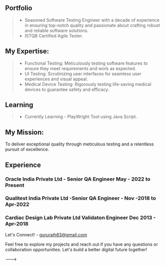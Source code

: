 ## Portfolio

> - Seasoned Software Testing Engineer with a decade of experience in ensuring top-notch quality and passionate about crafting robust and reliable software solutions.
> - ISTQB Certified Agile Tester.

## My Expertise:

> - Functional Testing: Meticulously testing software features to ensure they meet requirements and work as expected.
> - UI Testing: Scrutinizing user interfaces for seamless user experiences and visual appeal.
> - Medical Device Testing: Rigorously testing life-saving medical devices to guarantee safety and efficacy.
## Learning
> - Currently Learning - PlayWright Tool using Java Script.

## My Mission:

To deliver exceptional quality through meticulous testing and a relentless pursuit of excellence.


## Experience

### Oracle India Private Ltd -  Senior QA Engineer May  -  2022 to Present 
### Qualitest India Private Ltd -**Senior QA Engineer** - Nov -2018 to Apr-2022
### Cardiac Design Lab Private Ltd **Validaton Engineer** Dec 2013 - Apr-2018


Let's Connect! - gururajh83@gmail.com

Feel free to explore my projects and reach out if you have any questions or collaboration opportunities. Let's build a better digital future together!

--->
